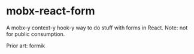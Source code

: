 # mobx-react-form

A mobx-y context-y hook-y way to do stuff with forms in React. Note: not for public consumption.

Prior art: formik
